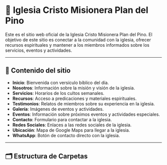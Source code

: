 # 🌟 Iglesia Cristo Misionera Plan del Pino

Este es el sitio web oficial de la Iglesia Cristo Misionera Plan del Pino. El objetivo de este sitio es conectar a la comunidad con la iglesia, ofrecer recursos espirituales y mantener a los miembros informados sobre los servicios, eventos y actividades.

---

## 🧾 Contenido del sitio

- **Inicio**: Bienvenida con versículo bíblico del día.
- **Nosotros**: Información sobre la misión y visión de la iglesia.
- **Servicios**: Horarios de los cultos semanales.
- **Recursos**: Acceso a predicaciones y materiales espirituales.
- **Testimonios**: Relatos de miembros sobre su experiencia en la iglesia.
- **Galería**: Imágenes de eventos y actividades.
- **Eventos**: Información sobre próximos eventos y actividades especiales.
- **Contacto**: Formulario para contactar a la iglesia.
- **Redes Sociales**: Enlaces a las redes sociales de la iglesia.
- **Ubicación**: Mapa de Google Maps para llegar a la iglesia.
- **WhatsApp**: Botón de contacto directo con la iglesia.

---

## 🗂️ Estructura de Carpetas

